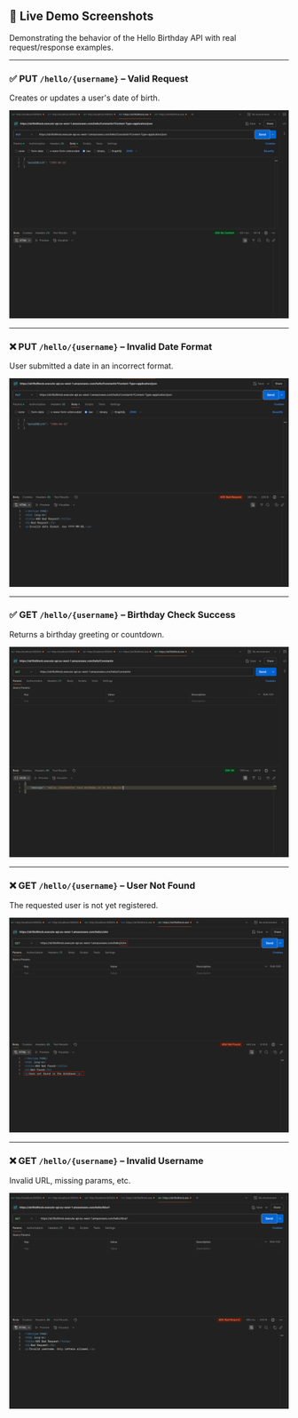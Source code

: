 ## 📸 Live Demo Screenshots

Demonstrating the behavior of the Hello Birthday API with real request/response examples.

---

### ✅ PUT `/hello/{username}` – Valid Request

Creates or updates a user's date of birth.

<img src="docs/assets/put-user-success.png" alt="PUT user success" width="600"/>

---

### ❌ PUT `/hello/{username}` – Invalid Date Format

User submitted a date in an incorrect format.

<img src="docs/assets/put-user-invalid-date.png" alt="PUT user invalid date" width="600"/>

---

### ✅ GET `/hello/{username}` – Birthday Check Success

Returns a birthday greeting or countdown.

<img src="docs/assets/get-user-success.png" alt="GET user success" width="600"/>

---

### ❌ GET `/hello/{username}` – User Not Found

The requested user is not yet registered.

<img src="docs/assets/get-user-not-found.png" alt="GET user not found" width="600"/>

---

### ❌ GET `/hello/{username}` – Invalid Username

Invalid URL, missing params, etc.

<img src="docs/assets/get-user-invalid-username.png" alt="GET user error" width="600"/>
